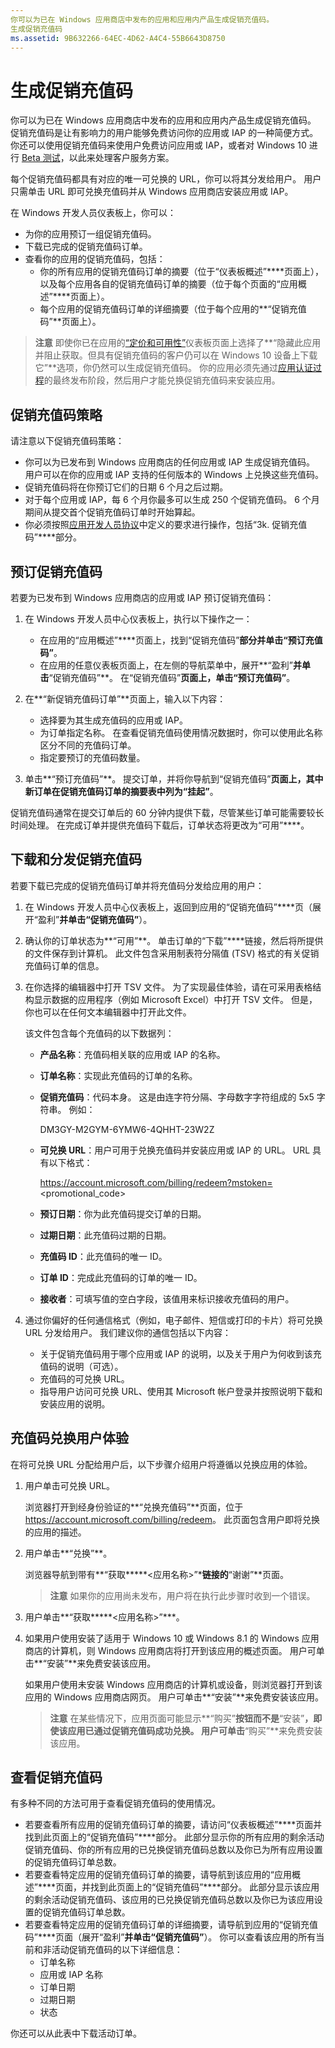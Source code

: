 ```yaml
---
你可以为已在 Windows 应用商店中发布的应用和应用内产品生成促销充值码。
生成促销充值码
ms.assetid: 9B632266-64EC-4D62-A4C4-55B6643D8750
---
```


# 生成促销充值码


你可以为已在 Windows 应用商店中发布的应用和应用内产品生成促销充值码。 促销充值码是让有影响力的用户能够免费访问你的应用或 IAP 的一种简便方式。 你还可以使用促销充值码来使用户免费访问应用或 IAP，或者对 Windows 10 进行 [Beta 测试](beta-testing-and-targeted-distribution.md)，以此来处理客户服务方案。

每个促销充值码都具有对应的唯一可兑换的 URL，你可以将其分发给用户。 用户只需单击 URL 即可兑换充值码并从 Windows 应用商店安装应用或 IAP。

在 Windows 开发人员仪表板上，你可以：

-   为你的应用预订一组促销充值码。
-   下载已完成的促销充值码订单。
-   查看你的应用的促销充值码，包括：
    -   你的所有应用的促销充值码订单的摘要（位于“仪表板概述”****页面上），以及每个应用各自的促销充值码订单的摘要（位于每个页面的“应用概述”****页面上）。
    -   每个应用的促销充值码订单的详细摘要（位于每个应用的**“促销充值码”**页面上）。

> **注意** 即使你已在应用的[“定价和可用性”](set-app-pricing-and-availability.md)仪表板页面上选择了**“隐藏此应用并阻止获取。但具有促销充值码的客户仍可以在 Windows 10 设备上下载它”**选项，你仍然可以生成促销充值码。 你的应用必须先通过[应用认证过程](the-app-certification-process.md)的最终发布阶段，然后用户才能兑换促销充值码来安装应用。

## 促销充值码策略


请注意以下促销充值码策略：

-   你可以为已发布到 Windows 应用商店的任何应用或 IAP 生成促销充值码。 用户可以在你的应用或 IAP 支持的任何版本的 Windows 上兑换这些充值码。
-   促销充值码将在你预订它们的日期 6 个月之后过期。
-   对于每个应用或 IAP，每 6 个月你最多可以生成 250 个促销充值码。 6 个月期间从提交首个促销充值码订单时开始算起。
-   你必须按照[应用开发人员协议](https://msdn.microsoft.com/library/windows/apps/hh694058)中定义的要求进行操作，包括“3k. 促销充值码”****部分。

## 预订促销充值码


若要为已发布到 Windows 应用商店的应用或 IAP 预订促销充值码：

1.  在 Windows 开发人员中心仪表板上，执行以下操作之一：
    -   在应用的“应用概述”****页面上，找到“促销充值码”****部分并单击“预订充值码”****。
    -   在应用的任意仪表板页面上，在左侧的导航菜单中，展开**“盈利”**并单击**“促销充值码”**。 在“促销充值码”****页面上，单击“预订充值码”****。

2.  在**“新促销充值码订单”**页面上，输入以下内容：
    -   选择要为其生成充值码的应用或 IAP。
    -   为订单指定名称。 在查看促销充值码使用情况数据时，你可以使用此名称区分不同的充值码订单。
    -   指定要预订的充值码数量。

3.  单击**“预订充值码”**。 提交订单，并将你导航到“促销充值码”****页面上，其中新订单在促销充值码订单的摘要表中列为“挂起”****。

促销充值码通常在提交订单后的 60 分钟内提供下载，尽管某些订单可能需要较长时间处理。 在完成订单并提供充值码下载后，订单状态将更改为“可用”****。

## 下载和分发促销充值码


若要下载已完成的促销充值码订单并将充值码分发给应用的用户：

1.  在 Windows 开发人员中心仪表板上，返回到应用的“促销充值码”****页（展开“盈利”****并单击“促销充值码”****）。
2.  确认你的订单状态为**“可用”**。 单击订单的“下载”****链接，然后将所提供的文件保存到计算机。 此文件包含采用制表符分隔值 (TSV) 格式的有关促销充值码订单的信息。
3.  在你选择的编辑器中打开 TSV 文件。 为了实现最佳体验，请在可采用表格结构显示数据的应用程序（例如 Microsoft Excel）中打开 TSV 文件。 但是，你也可以在任何文本编辑器中打开此文件。

    该文件包含每个充值码的以下数据列：

    -   **产品名称**：充值码相关联的应用或 IAP 的名称。
    -   **订单名称**：实现此充值码的订单的名称。
    -   **促销充值码**：代码本身。 这是由连字符分隔、字母数字字符组成的 5x5 字符串。 例如：

        DM3GY-M2GYM-6YMW6-4QHHT-23W2Z

    -   **可兑换 URL**：用户可用于兑换充值码并安装应用或 IAP 的 URL。 URL 具有以下格式：

        https://account.microsoft.com/billing/redeem?mstoken=<promotional_code>

    -   **预订日期**：你为此充值码提交订单的日期。
    -   **过期日期**：此充值码过期的日期。
    -   **充值码 ID**：此充值码的唯一 ID。
    -   **订单 ID**：完成此充值码的订单的唯一 ID。
    -   **接收者**：可填写值的空白字段，该值用来标识接收充值码的用户。

4.  通过你偏好的任何通信格式（例如，电子邮件、短信或打印的卡片）将可兑换 URL 分发给用户。 我们建议你的通信包括以下内容：
    -   关于促销充值码用于哪个应用或 IAP 的说明，以及关于用户为何收到该充值码的说明（可选）。
    -   充值码的可兑换 URL。
    -   指导用户访问可兑换 URL、使用其 Microsoft 帐户登录并按照说明下载和安装应用的说明。

## 充值码兑换用户体验


在将可兑换 URL 分配给用户后，以下步骤介绍用户将遵循以兑换应用的体验。

1.  用户单击可兑换 URL。

    浏览器打开到经身份验证的**“兑换充值码”**页面，位于 <https://account.microsoft.com/billing/redeem>。 此页面包含用户即将兑换的应用的描述。

2.  用户单击**“兑换”**。

    浏览器导航到带有**“获取*****<应用名称>”***链接的**“谢谢”**页面。

    > **注意** 如果你的应用尚未发布，用户将在执行此步骤时收到一个错误。

3.  用户单击**“获取*****<应用名称>”***。

4.  如果用户使用安装了适用于 Windows 10 或 Windows 8.1 的 Windows 应用商店的计算机，则 Windows 应用商店将打开到该应用的概述页面。 用户可单击**“安装”**来免费安装该应用。

    如果用户使用未安装 Windows 应用商店的计算机或设备，则浏览器打开到该应用的 Windows 应用商店网页。 用户可单击**“安装”**来免费安装该应用。

    > **注意** 在某些情况下，应用页面可能显示**“购买”**按钮而不是**“安装”**，即使该应用已通过促销充值码成功兑换。 用户可单击**“购买”**来免费安装该应用。

## 查看促销充值码


有多种不同的方法可用于查看促销充值码的使用情况。

-   若要查看所有应用的促销充值码订单的摘要，请访问“仪表板概述”****页面并找到此页面上的“促销充值码”****部分。 此部分显示你的所有应用的剩余活动促销充值码、你的所有应用的已兑换促销充值码总数以及你已为所有应用设置的促销充值码订单总数。
-   若要查看特定应用的促销充值码订单的摘要，请导航到该应用的“应用概述”****页面，并找到此页面上的“促销充值码”****部分。 此部分显示该应用的剩余活动促销充值码、该应用的已兑换促销充值码总数以及你已为该应用设置的促销充值码订单总数。
-   若要查看特定应用的促销充值码订单的详细摘要，请导航到应用的“促销充值码”****页面（展开“盈利”****并单击“促销充值码”****）。 你可以查看该应用的所有当前和非活动促销充值码的以下详细信息：
    -   订单名称
    -   应用或 IAP 名称
    -   订单日期
    -   过期日期
    -   状态

你还可以从此表中下载活动订单。

 

 






<!--HONumber=Mar16_HO1-->


